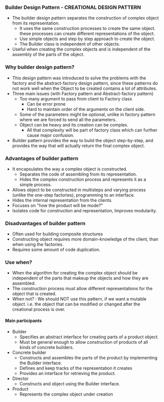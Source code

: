 ### Builder Design Pattern - CREATIONAL DESIGN PATTERN
* The builder design pattern separates the construction of complex object from its representation.
    * It uses the same construction processes to create the same object. these processes can create different representations of the object.
    * Use simple objects and step by step approach to create the object.
    * The Builder class is independent of other objects.
* Useful when creating the complex objects and is independent of the assembly of the parts of the object.

### Why builder design pattern?
* This design pattern was introduced to solve the problems with the factory and the abstract-factory design pattern, since these patterns do not work well when the Object to be created contains a lot of attributes.
* Three main issues (with Factory pattern and Abstract-factory pattern)
    * Too many argument to pass from client to Factory class
        * Can be error prone
        * Hard to maintain order of the arguments on the client side.
    * Some of the parameters might be optional, unlike in factory pattern where we are forced to send all the parameters.
    * Object can be heavy and its creation can be complex.
        * All that complexity will be part of factory class which can further cause major confusion.
* Builder pattern provides the  way to build the object step-by-step, and provides the way that will actually return the final complex object.

### Advantages of builder pattern
* It encapsulates the way a complex object is constructed.
    * Separates the code of assembling from its representation.
    * Hides the complex construction process and represents it as a simple process.
* Allows object to be constructed in multisteps and varying process (unlike the one-step factories), programming to an interface.
* Hides the internal representation from the clients.
* Focuses on "how the product will be mode?"
* Isolates code for construction and representation, Improves modularity.

### Disadvantages of builder pattern
* Often used for building composite structures
* Constructing object requires more domain-knowledge of the client, than when using the factories.
* Requires some amount of code duplication.

### Use when?
* When the algorithm for creating the complex object should be independent of the parts that makeup the objects and how they are assembled.
* The construction process must allow different representations for the object that is created.
* When not? : We should NOT use this pattern, if we want a mutable object. i.e. the object that can be modified or changed after the creational process is over.

#### Main participants
* Builder
    * Specifies an abstract interface for creating parts of a product object.
    * Must be general enough to allow construction of products of all kinds of concrete builders.
* Concrete builder
    * Constructs and assembles the parts of the product by implementing the Builder interface.
    * Defines and keep tracks of the representation it creates
    * Provides an interface for retrieving the product.
* Director
    * Constructs and object using the Builder interface.
* Product
    * Represents the complex object under creation
